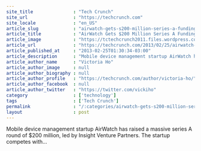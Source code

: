```yaml
---
site_title               : "Tech Crunch"
site_url                 : "https://techcrunch.com"
site_locale              : "en_US"
article_slug             : "airwatch-gets-s200-million-series-a-funding"
article_title            : "AirWatch Gets $200 Million Series A Funding"
article_image            : "https://tctechcrunch2011.files.wordpress.com/2013/02/airwatchlogo.jpg?w=640&h=400&crop=1"
article_url              : "https://techcrunch.com/2013/02/25/airwatch-gets-200-million-series-a-funding/"
article_published_at     : "2013-02-25T01:30:34-03:00"
article_description      : "Mobile device management startup AirWatch has raised a massive series A round of $200 million, led by Insight Venture Partners. The startup competes with..."
article_author_name      : "Victoria Ho"
article_author_image     : null
article_author_biography : null
article_author_profile   : "https://techcrunch.com/author/victoria-ho/"
article_author_facebook  : null
article_author_twitter   : "https://twitter.com/vickiho"
category                 : ['technology']
tags                     : ['Tech Crunch']
permalink                : "/:categories/airwatch-gets-s200-million-series-a-funding/"
layout                   : post
---
```


Mobile device management startup AirWatch has raised a massive series A round of $200 million, led by Insight Venture Partners. The startup competes with...

